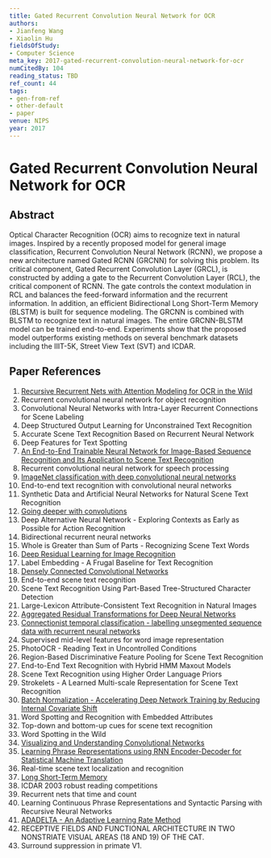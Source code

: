 ```yaml
---
title: Gated Recurrent Convolution Neural Network for OCR
authors:
- Jianfeng Wang
- Xiaolin Hu
fieldsOfStudy:
- Computer Science
meta_key: 2017-gated-recurrent-convolution-neural-network-for-ocr
numCitedBy: 104
reading_status: TBD
ref_count: 44
tags:
- gen-from-ref
- other-default
- paper
venue: NIPS
year: 2017
---
```


# Gated Recurrent Convolution Neural Network for OCR

## Abstract

Optical Character Recognition (OCR) aims to recognize text in natural images. Inspired by a recently proposed model for general image classification, Recurrent Convolution Neural Network (RCNN), we propose a new architecture named Gated RCNN (GRCNN) for solving this problem. Its critical component, Gated Recurrent Convolution Layer (GRCL), is constructed by adding a gate to the Recurrent Convolution Layer (RCL), the critical component of RCNN. The gate controls the context modulation in RCL and balances the feed-forward information and the recurrent information. In addition, an efficient Bidirectional Long Short-Term Memory (BLSTM) is built for sequence modeling. The GRCNN is combined with BLSTM to recognize text in natural images. The entire GRCNN-BLSTM model can be trained end-to-end. Experiments show that the proposed model outperforms existing methods on several benchmark datasets including the IIIT-5K, Street View Text (SVT) and ICDAR.

## Paper References

1. [Recursive Recurrent Nets with Attention Modeling for OCR in the Wild](2016-recursive-recurrent-nets-with-attention-modeling-for-ocr-in-the-wild)
2. Recurrent convolutional neural network for object recognition
3. Convolutional Neural Networks with Intra-Layer Recurrent Connections for Scene Labeling
4. Deep Structured Output Learning for Unconstrained Text Recognition
5. Accurate Scene Text Recognition Based on Recurrent Neural Network
6. Deep Features for Text Spotting
7. [An End-to-End Trainable Neural Network for Image-Based Sequence Recognition and Its Application to Scene Text Recognition](2017-an-end-to-end-trainable-neural-network-for-image-based-sequence-recognition-and-its-application-to-scene-text-recognition)
8. Recurrent convolutional neural network for speech processing
9. [ImageNet classification with deep convolutional neural networks](2012-imagenet-classification-with-deep-convolutional-neural-networks)
10. End-to-end text recognition with convolutional neural networks
11. Synthetic Data and Artificial Neural Networks for Natural Scene Text Recognition
12. [Going deeper with convolutions](2015-going-deeper-with-convolutions)
13. Deep Alternative Neural Network - Exploring Contexts as Early as Possible for Action Recognition
14. Bidirectional recurrent neural networks
15. Whole is Greater than Sum of Parts - Recognizing Scene Text Words
16. [Deep Residual Learning for Image Recognition](2016-deep-residual-learning-for-image-recognition)
17. Label Embedding - A Frugal Baseline for Text Recognition
18. [Densely Connected Convolutional Networks](2017-densely-connected-convolutional-networks)
19. End-to-end scene text recognition
20. Scene Text Recognition Using Part-Based Tree-Structured Character Detection
21. Large-Lexicon Attribute-Consistent Text Recognition in Natural Images
22. [Aggregated Residual Transformations for Deep Neural Networks](2017-aggregated-residual-transformations-for-deep-neural-networks)
23. [Connectionist temporal classification - labelling unsegmented sequence data with recurrent neural networks](2006-connectionist-temporal-classification-labelling-unsegmented-sequence-data-with-recurrent-neural-networks)
24. Supervised mid-level features for word image representation
25. PhotoOCR - Reading Text in Uncontrolled Conditions
26. Region-Based Discriminative Feature Pooling for Scene Text Recognition
27. End-to-End Text Recognition with Hybrid HMM Maxout Models
28. Scene Text Recognition using Higher Order Language Priors
29. Strokelets - A Learned Multi-scale Representation for Scene Text Recognition
30. [Batch Normalization - Accelerating Deep Network Training by Reducing Internal Covariate Shift](2015-batch-normalization-accelerating-deep-network-training-by-reducing-internal-covariate-shift)
31. Word Spotting and Recognition with Embedded Attributes
32. Top-down and bottom-up cues for scene text recognition
33. Word Spotting in the Wild
34. [Visualizing and Understanding Convolutional Networks](2014-visualizing-and-understanding-convolutional-networks)
35. [Learning Phrase Representations using RNN Encoder-Decoder for Statistical Machine Translation](2014-learning-phrase-representations-using-rnn-encoder-decoder-for-statistical-machine-translation)
36. Real-time scene text localization and recognition
37. [Long Short-Term Memory](1997-long-short-term-memory)
38. ICDAR 2003 robust reading competitions
39. Recurrent nets that time and count
40. Learning Continuous Phrase Representations and Syntactic Parsing with Recursive Neural Networks
41. [ADADELTA - An Adaptive Learning Rate Method](2012-adadelta-an-adaptive-learning-rate-method)
42. RECEPTIVE FIELDS AND FUNCTIONAL ARCHITECTURE IN TWO NONSTRIATE VISUAL AREAS (18 AND 19) OF THE CAT.
43. Surround suppression in primate V1.
